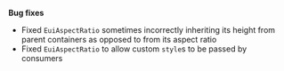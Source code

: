 **Bug fixes**

- Fixed `EuiAspectRatio` sometimes incorrectly inheriting its height from parent containers as opposed to from its aspect ratio
- Fixed `EuiAspectRatio` to allow custom `style`s to be passed by consumers
